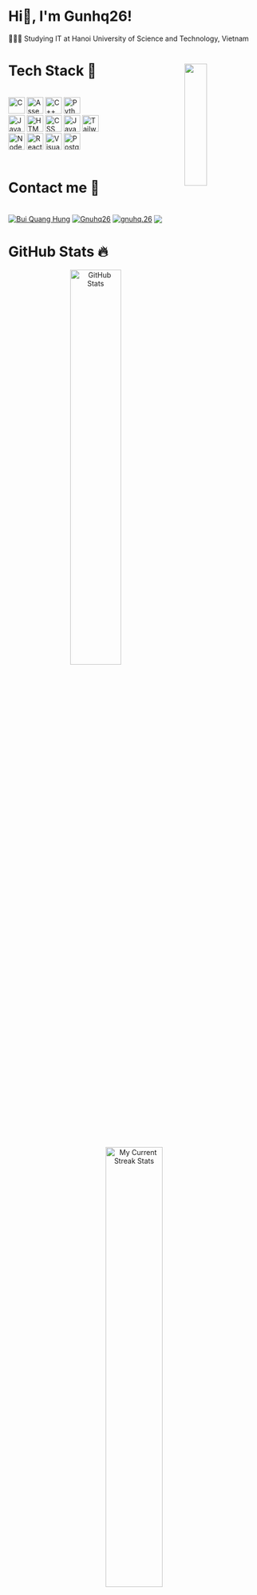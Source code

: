# Hi👋, I'm Gunhq26!
👩🏻‍🎓 Studying IT at Hanoi University of Science and Technology, Vietnam <br/>
<h1 align="left">Tech Stack 🤖 </h1>
<img align="right" height="25%" width="30%" src="https://user-images.githubusercontent.com/74038190/216649426-0c2ee152-84d8-4707-85c4-27a378d2f78a.gif" style="position: relative; top: -50px;" />
<br>
<div align="left">
    <div>
        <img src="https://img.shields.io/badge/C-00599C?style=for-the-badge&logo=c&logoColor=white" alt="C" height="33" />
        <img src="https://img.shields.io/badge/Assembly-007ACC?style=for-the-badge&logo=MIPS&logoColor=white" alt="Assembly" height="33"/>
        <img src="https://img.shields.io/badge/c++-%2300599C.svg?style=for-the-badge&logo=c%2B%2B&logoColor=white" alt="C++" height="33"/>
        <img src="https://img.shields.io/badge/python-3670A0?style=for-the-badge&logo=python&logoColor=ffdd54" alt="Python" height="33" />
    </div>
    <div>
        <img src="https://img.shields.io/badge/JavaScript-323330?style=for-the-badge&logo=javascript&logoColor=F7DF1E" alt="Javascript" height="33"/>
        <img src="https://img.shields.io/badge/HTML5-E34F26?style=for-the-badge&logo=html5&logoColor=white" alt="HTML" height="33" />
        <img src="https://img.shields.io/badge/CSS3-1572B6?style=for-the-badge&logo=css3&logoColor=white" alt="CSS" height="33" />
        <img src="https://img.shields.io/badge/java-%23ED8B00.svg?style=for-the-badge&logo=openjdk&logoColor=white" alt="Java" height ="33" />
        <img src="https://img.shields.io/badge/tailwindcss-%2338B2AC.svg?style=for-the-badge&logo=tailwind-css&logoColor=white" alt="Tailwind CSS" height="33" />
    </div>
    <div>
        <img src="https://img.shields.io/badge/node.js-6DA55F?style=for-the-badge&logo=node.js&logoColor=white" alt="NodeJS" height="33" />
        <img src="https://img.shields.io/badge/React-20232A?style=for-the-badge&logo=react&logoColor=61DAFB" alt="ReactJS" height="33" />
        <img src="https://img.shields.io/badge/vscode-%2300599C?style=for-the-badge&logo=VisualStudioCode&logoColor=white" alt="VisualStudioCode" height="33" />
        <img src="https://img.shields.io/badge/postgres-%23316192.svg?style=for-the-badge&logo=postgresql&logoColor=white" alt="Postgres" height="33" />
    </div>
</div>
<br>
<h1 align="left">Contact me 📩</h1>
<br>
<div align="left">
    <a href="https://www.facebook.com/toilahung2684/" target="blank">
  <img align="center" src="https://img.shields.io/badge/Facebook-1877F2?style=for-the-badge&logo=facebook&logoColor=white" alt="Bui Quang Hung" /></a>
    <a href="https://github.com/Gnuhq26" target="blank">
  <img align="center" src="https://img.shields.io/badge/GitHub-100000?style=for-the-badge&logo=github&logoColor=white" alt="Gnuhq26" /></a>
    <a href="https://www.instagram.com/gnuhq.26/" target="blank">
  <img align="center" src="https://img.shields.io/badge/Instagram-E4405F?style=for-the-badge&logo=instagram&logoColor=white" alt="gnuhq.26" /></a>
      <a href="mailto:gnuhq26@gmail.com" target="blank">
  <img align="center" src="https://img.shields.io/badge/Gmail-D14836?style=for-the-badge&logo=gmail&logoColor=white"></a>
    
</div>
<h1 align="left">GitHub Stats 🔥</h1>
<p align="center">
  <img src="https://github-readme-stats.vercel.app/api?username=Gnuhq26&show_icons=true&locale=en" alt="GitHub Stats" width="45%">
  <img src="https://github-readme-streak-stats.herokuapp.com/?user=Gnuhq26&" alt="My Current Streak Stats" width="47.5%">
</p>
<p align="center">
    <img src="https://github-readme-stats.vercel.app/api/top-langs?username=Gnuhq26&show_icons=true&locale=en&layout=compact" altalt="My GitHub Language Stats"
        width="50%">
</p>

